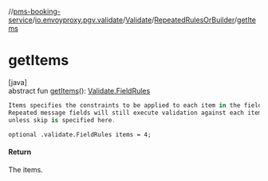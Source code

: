 //[pms-booking-service](../../../../index.md)/[io.envoyproxy.pgv.validate](../../index.md)/[Validate](../index.md)/[RepeatedRulesOrBuilder](index.md)/[getItems](get-items.md)

# getItems

[java]\
abstract fun [getItems](get-items.md)(): [Validate.FieldRules](../-field-rules/index.md)

```kotlin
Items specifies the constraints to be applied to each item in the field.
Repeated message fields will still execute validation against each item
unless skip is specified here.

```
`optional .validate.FieldRules items = 4;`

#### Return

The items.